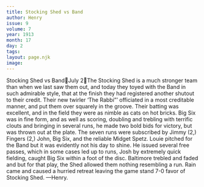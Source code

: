 ```yaml
---
title: Stocking Shed vs Band
author: Henry
issue: 9
volume: 7
year: 1913
month: 17
day: 2
tags:
layout: page.njk
image:
---
```

Stocking Shed vs BandJuly 2The Stocking Shed is a much stronger team than when we last saw them out, and today they toyed with the Band in such admirable style, that at the finish they had registered another shutout to their credit. Their new twirler ‘The Rabbi”’ officiated in a most creditable manner, and put them over squarely in the groove. Their batting was excellent, and in the field they were as nimble as cats on hot bricks. Big Six was in fine form, and as well as scoring, doubling and trebling with terrific clouts and bringing in several runs, he made two bold bids for victory, but was thrown out at the plate. The seven runs were subscribed by Jimmy (2,) Fingers (2,) John, Big Six, and the reliable Midget Spetz. Louie pitched for the Band but it was evidently not his day to shine. He issued several free passes, which in some cases led up to runs, Josh by extremely quick fielding, caught Big Six within a foot of the disc. Baltimore trebled and faded and but for that play, the Shed allowed them nothing resembling a run. Rain came and caused a hurried retreat leaving the game stand 7-0 favor of Stocking Shed. —Henry. 
